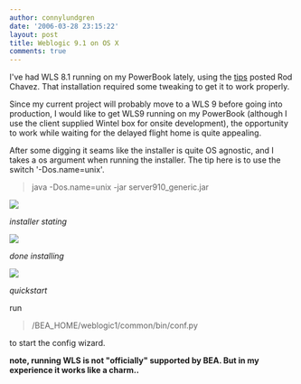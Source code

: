 ```yaml
---
author: connylundgren
date: '2006-03-28 23:15:22'
layout: post
title: Weblogic 9.1 on OS X
comments: true
---
```


I've had WLS 8.1 running on my PowerBook lately, using the
[tips](http://www.oreillynet.com/pub/wlg/4091) posted Rod Chavez. That
installation required some tweaking to get it to work properly.

Since my current project will probably move to a WLS 9 before going into
production, I would like to get WLS9 running on my PowerBook (although I use
the client supplied Wintel box for onsite development), the opportunity to
work while waiting for the delayed flight home is quite appealing.

After some digging it seams like the installer is quite OS agnostic, and I
takes a os argument when running the installer. The tip here is to use the
switch '-Dos.name=unix'.

> java -Dos.name=unix -jar server910_generic.jar

![](http://blog.refactor.se/static/wls9_1.png)

_installer stating_

![](http://blog.refactor.se/static/wls9_2.png)

_done installing_

![](http://blog.refactor.se/static/wls9_3.png)

_quickstart_

run

> /BEA_HOME/weblogic1/common/bin/conf.py

to start the config wizard.

  
**note, running WLS is not "officially" supported by BEA. But in my experience it works like a charm..**

